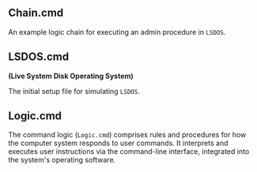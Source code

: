 ## Chain.cmd
An example logic chain for executing an admin procedure in ``LSDOS``.

## LSDOS.cmd
**(Live System Disk Operating System)**

The initial setup file for simulating ``LSDOS``.

## Logic.cmd
The command logic (``Logic.cmd``) comprises rules and procedures for how the computer system responds to user commands. It interprets and executes user instructions via the command-line interface, integrated into the system's operating software.

